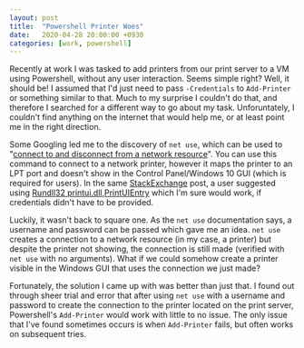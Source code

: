 ```yaml
---
layout: post
title:  "Powershell Printer Woes"
date:   2020-04-28 20:00:00 +0930
categories: [work, powershell]
---
```

Recently at work I was tasked to add printers from our print server to a VM using Powershell, without any user interaction. Seems simple right? Well, it should be! I assumed that I'd just need to pass `-Credentials` to `Add-Printer` or something similar to that. Much to my surprise I couldn't do that, and therefore I searched for a different way to go about my task. Unforuntately, I couldn't find anything on the internet that would help me, or at least point me in the right direction.

Some Googling led me to the discovery of `net use`, which can be used to "[connect to and disconnect from a network resource][ms-net-use]". You can use this command to connect to a network printer, however it maps the printer to an LPT port and doesn't show in the Control Panel/Windows 10 GUI (which is required for users). In the same [StackExchange][se-net-use] post, a user suggested using [Rundll32 printui.dll,PrintUIEntry][printuientry-doc] which I'm sure would work, if credentials didn't have to be provided.

Luckily, it wasn't back to square one. As the `net use` documentation says, a username and password can be passed which gave me an idea. `net use` creates a connection to a network resource (in my case, a printer) but despite the printer not showing, the connection is still made (verified with `net use` with no arguments). What if we could somehow create a printer visible in the Windows GUI that uses the connection we just made?

Fortunately, the solution I came up with was better than just that. I found out through sheer trial and error that after using `net use` with a username and password to create the connection to the printer located on the print server, Powershell's `Add-Printer` would work with little to no issue. The only issue that I've found sometimes occurs is when `Add-Printer` fails, but often works on subsequent tries. 

[ms-net-use]: https://docs.microsoft.com/en-us/previous-versions/windows/it-pro/windows-server-2012-R2-and-2012/gg651155(v=ws.11)
[se-net-use]: https://serverfault.com/questions/339135/how-does-net-use-work-in-windows-7-for-printer-connection
[printuientry-doc]: http://technet.microsoft.com/en-us/library/ee624057%28WS.10%29.aspx